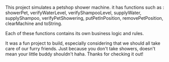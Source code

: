 This project simulates a petshop shower machine. it has functions such as : 
showerPet, verifyWaterLevel, verifyShampooLevel, supplyWater, supplyShampoo, verifyPetShowering, putPetInPosition, removePetPosition, clearMachine and toString.

Each of these functions contains its own business logic and rules.

It was a fun project to build, especially considering that we should all take care of our furry friends. Just because you don't take showers, doesn't mean your little buddy shouldn't haha. Thanks for checking it out!
